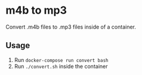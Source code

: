 # m4b to mp3

Convert .m4b files to .mp3 files inside of a container.

## Usage

1. Run `docker-compose run convert bash`
2. Run `./convert.sh` inside the container
